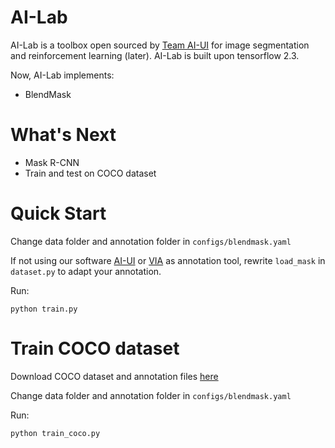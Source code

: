 # AI-Lab

AI-Lab is a toolbox open sourced by [Team AI-UI](https://www.ai4uandi.com) 
for image segmentation and reinforcement learning (later). AI-Lab is built upon
tensorflow 2.3. 

Now, AI-Lab implements:

- BlendMask

# What's Next

- Mask R-CNN
- Train and test on COCO dataset

# Quick Start

Change data folder and annotation folder in `configs/blendmask.yaml`

If not using our software [AI-UI](https://www.ai4uandi.com/download/) or [VIA](http://www.robots.ox.ac.uk/~vgg/software/via/)
as annotation tool, rewrite `load_mask` in `dataset.py` to adapt your annotation.

Run:
```
python train.py
```

# Train COCO dataset

Download COCO dataset and annotation files [here](https://cocodataset.org/#download)

Change data folder and annotation folder in `configs/blendmask.yaml`

Run:
```
python train_coco.py
```
